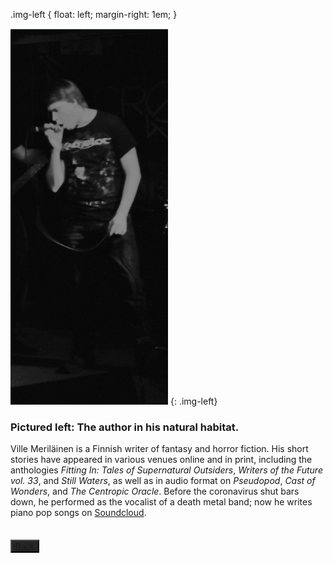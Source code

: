 .img-left {
  float: left;
  margin-right: 1em;
}

![Image of the author in his natural habitat](kuva.png) {: .img-left}
### Pictured left: The author in his natural habitat.

Ville Meriläinen is a Finnish writer of fantasy and horror fiction. His short stories have appeared in various venues online and in print, including the anthologies _Fitting In: Tales of Supernatural Outsiders_, _Writers of the Future vol. 33_, and _Still Waters_, as well as in audio format on _Pseudopod_, _Cast of Wonders_, and _The Centropic Oracle_. Before the coronavirus shut bars down, he performed as the vocalist of a death metal band; now he writes piano pop songs on [Soundcloud](https://soundcloud.com/carcass-eater).


##   <button type="button" body style="background-color:#252525;">[Back](index.md)</button>
